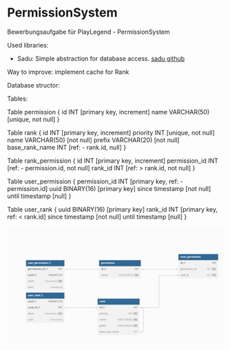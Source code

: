 # PermissionSystem
Bewerbungsaufgabe für PlayLegend - PermissionSystem


Used libraries:
- Sadu: Simple abstraction for database access. [sadu github](https://github.com/rainbowdashlabs/sadu)

Way to improve:
implement cache for Rank





Database structor:

Tables:

Table permission {
id INT [primary key, increment]
name VARCHAR(50) [unique, not null]
}

Table rank {
id INT [primary key, increment]
priority INT [unique, not null]
name VARCHAR(50) [not null]
prefix VARCHAR(20) [not null]
base_rank_name INT [ref: - rank.id, null]
}

Table rank_permission {
id INT [primary key, increment]
permission_id INT [ref: - permission.id, not null]
rank_id INT [ref: > rank.id, not null]
}

Table user_permission {
permission_id INT [primary key, ref: - permission.id]
uuid BINARY(16) [primary key]
since timestamp [not null]
until timestamp [null]
}

Table user_rank {
uuid BINARY(16) [primary key]
rank_id INT [primary key, ref: < rank.id]
since timestamp [not null]
until timestamp [null]
}

![img.png](permission_tables.png)
